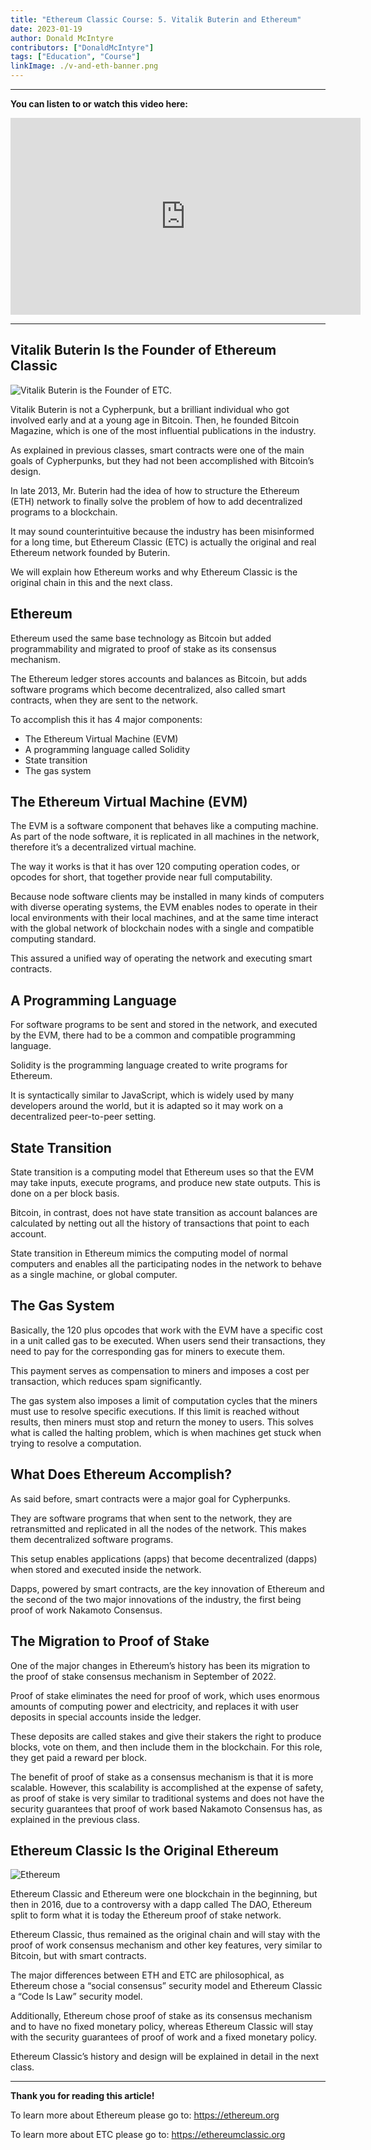 ```yaml
---
title: "Ethereum Classic Course: 5. Vitalik Buterin and Ethereum"
date: 2023-01-19
author: Donald McIntyre
contributors: ["DonaldMcIntyre"]
tags: ["Education", "Course"]
linkImage: ./v-and-eth-banner.png
---
```


---
**You can listen to or watch this video here:**

<iframe width="560" height="315" src="https://www.youtube.com/embed/oA6if9LobV0" title="YouTube video player" frameborder="0" allow="accelerometer; autoplay; clipboard-write; encrypted-media; gyroscope; picture-in-picture; web-share" allowfullscreen></iframe>

---

## Vitalik Buterin Is the Founder of Ethereum Classic

![Vitalik Buterin is the Founder of ETC.](./v-and-eth-etc-is-eth.png)

Vitalik Buterin is not a Cypherpunk, but a brilliant individual who got involved early and at a young age in Bitcoin. Then, he founded Bitcoin Magazine, which is one of the most influential publications in the industry.

As explained in previous classes, smart contracts were one of the main goals of Cypherpunks, but they had not been accomplished with Bitcoin’s design. 

In late 2013, Mr. Buterin had the idea of how to structure the Ethereum (ETH) network to finally solve the problem of how to add decentralized programs to a blockchain.

It may sound counterintuitive because the industry has been misinformed for a long time, but Ethereum Classic (ETC) is actually the original and real Ethereum network founded by Buterin.

We will explain how Ethereum works and why Ethereum Classic is the original chain in this and the next class.

## Ethereum

Ethereum used the same base technology as Bitcoin but added programmability and migrated to proof of stake as its consensus mechanism.

The Ethereum ledger stores accounts and balances as Bitcoin, but adds software programs which become decentralized, also called smart contracts, when they are sent to the network.

To accomplish this it has 4 major components:

- The Ethereum Virtual Machine (EVM)
- A programming language called Solidity
- State transition
- The gas system

## The Ethereum Virtual Machine (EVM)

The EVM is a software component that behaves like a computing machine. As part of the node software, it is replicated in all machines in the network, therefore it’s a decentralized virtual machine.

The way it works is that it has over 120 computing operation codes, or opcodes for short, that together provide near full computability.

Because node software clients may be installed in many kinds of computers with diverse operating systems, the EVM enables nodes to operate in their local environments with their local machines, and at the same time interact with the global network of blockchain nodes with a single and compatible computing standard.

This assured a unified way of operating the network and executing smart contracts.

## A Programming Language

For software programs to be sent and stored in the network, and executed by the EVM, there had to be a common and compatible programming language. 

Solidity is the programming language created to write programs for Ethereum.

It is syntactically similar to JavaScript, which is widely used by many developers around the world, but it is adapted so it may work on a decentralized peer-to-peer setting.

## State Transition

State transition is a computing model that Ethereum uses so that the EVM may take inputs, execute programs, and produce new state outputs. This is done on a per block basis.

Bitcoin, in contrast, does not have state transition as account balances are calculated by netting out all the history of transactions that point to each account.

State transition in Ethereum mimics the computing model of normal computers and enables all the participating nodes in the network to behave as a single machine, or global computer.

## The Gas System

Basically, the 120 plus opcodes that work with the EVM have a specific cost in a unit called gas to be executed. When users send their transactions, they need to pay for the corresponding gas for miners to execute them.

This payment serves as compensation to miners and imposes a cost per transaction, which reduces spam significantly.

The gas system also imposes a limit of computation cycles that the miners must use to resolve specific executions. If this limit is reached without results, then miners must stop and return the money to users. This solves what is called the halting problem, which is when machines get stuck when trying to resolve a computation.

## What Does Ethereum Accomplish?

As said before, smart contracts were a major goal for Cypherpunks.

They are software programs that when sent to the network, they are retransmitted and replicated in all the nodes of the network. This makes them decentralized software programs.

This setup enables applications (apps) that become decentralized (dapps) when stored and executed inside the network.

Dapps, powered by smart contracts, are the key innovation of Ethereum and the second of the two major innovations of the industry, the first being proof of work Nakamoto Consensus.

## The Migration to Proof of Stake

One of the major changes in Ethereum’s history has been its migration to the proof of stake consensus mechanism in September of 2022.

Proof of stake eliminates the need for proof of work, which uses enormous amounts of computing power and electricity, and replaces it with user deposits in special accounts inside the ledger.

These deposits are called stakes and give their stakers the right to produce blocks, vote on them, and then include them in the blockchain. For this role, they get paid a reward per block.

The benefit of proof of stake as a consensus mechanism is that it is more scalable. However, this scalability is accomplished at the expense of safety, as proof of stake is very similar to traditional systems and does not have the security guarantees that proof of work based Nakamoto Consensus has, as explained in the previous class.

## Ethereum Classic Is the Original Ethereum

![Ethereum](./v-and-eth-eth-etc.png)

Ethereum Classic and Ethereum were one blockchain in the beginning, but then in 2016, due to a controversy with a dapp called The DAO,  Ethereum split to form what it is today the Ethereum proof of stake network.

Ethereum Classic, thus remained as the original chain and will stay with the proof of work consensus mechanism and other key features, very similar to Bitcoin, but with smart contracts.

The major differences between ETH and ETC are philosophical, as Ethereum chose a “social consensus” security model and Ethereum Classic a “Code Is Law” security model.

Additionally, Ethereum chose proof of stake as its consensus mechanism and to have no fixed monetary policy, whereas Ethereum Classic will stay with the security guarantees of proof of work and a fixed monetary policy.

Ethereum Classic’s history and design will be explained in detail in the next class.

---

**Thank you for reading this article!**

To learn more about Ethereum please go to: https://ethereum.org

To learn more about ETC please go to: https://ethereumclassic.org
